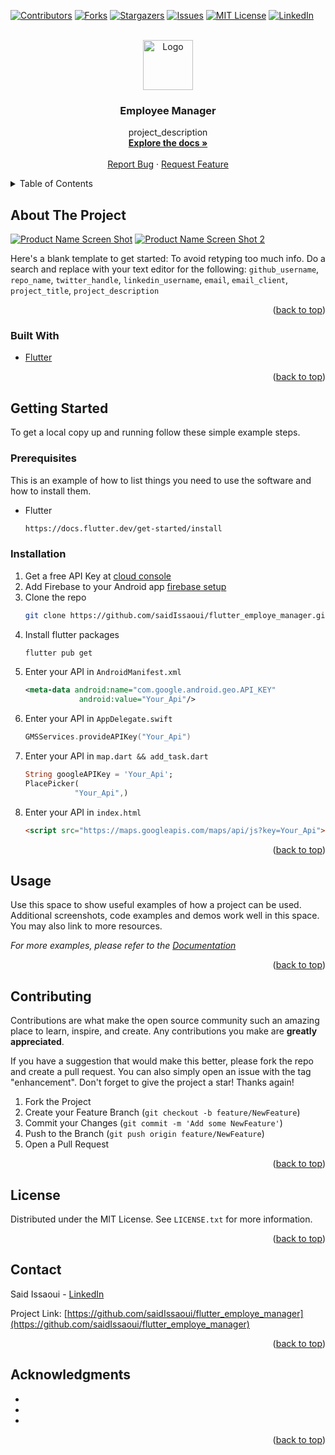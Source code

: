 <div id="top"></div>

[![Contributors][contributors-shield]][contributors-url]
[![Forks][forks-shield]][forks-url]
[![Stargazers][stars-shield]][stars-url]
[![Issues][issues-shield]][issues-url]
[![MIT License][license-shield]][license-url]
[![LinkedIn][linkedin-shield]][linkedin-url]



<!-- PROJECT LOGO -->
<br />
<div align="center">
  <a href="https://github.com/saidIssaoui/flutter_employe_manager">
    <img src="images/logo.png" alt="Logo" width="80" height="80">
  </a>

<h3 align="center">Employee Manager</h3>

  <p align="center">
    project_description
    <br />
    <a href="https://github.com/saidIssaoui/flutter_employe_manager"><strong>Explore the docs »</strong></a>
    <br />
    <br />
    <a href="https://github.com/saidIssaoui/flutter_employe_manager/issues">Report Bug</a>
    ·
    <a href="https://github.com/saidIssaoui/flutter_employe_manager/issues">Request Feature</a>
  </p>
</div>



<!-- TABLE OF CONTENTS -->
<details>
  <summary>Table of Contents</summary>
  <ol>
    <li>
      <a href="#about-the-project">About The Project</a>
      <ul>
        <li><a href="#built-with">Built With</a></li>
      </ul>
    </li>
    <li>
      <a href="#getting-started">Getting Started</a>
      <ul>
        <li><a href="#prerequisites">Prerequisites</a></li>
        <li><a href="#installation">Installation</a></li>
      </ul>
    </li>
    <li><a href="#usage">Usage</a></li>
    <li><a href="#contributing">Contributing</a></li>
    <li><a href="#license">License</a></li>
    <li><a href="#contact">Contact</a></li>
    <li><a href="#acknowledgments">Acknowledgments</a></li>
  </ol>
</details>



<!-- ABOUT THE PROJECT -->
## About The Project

[![Product Name Screen Shot][product-screenshot]]()
[![Product Name Screen Shot 2][product-screenshot-2]]()

Here's a blank template to get started: To avoid retyping too much info. Do a search and replace with your text editor for the following: `github_username`, `repo_name`, `twitter_handle`, `linkedin_username`, `email`, `email_client`, `project_title`, `project_description`

<p align="right">(<a href="#top">back to top</a>)</p>



### Built With

* [Flutter](https://flutter.dev/)

<p align="right">(<a href="#top">back to top</a>)</p>



<!-- GETTING STARTED -->
## Getting Started


To get a local copy up and running follow these simple example steps.

### Prerequisites

This is an example of how to list things you need to use the software and how to install them.
* Flutter
  ```sh
  https://docs.flutter.dev/get-started/install
  ```
### Installation

1. Get a free API Key at [cloud console](https://console.cloud.google.com/apis/credentials)
2. Add Firebase to your Android app [firebase setup](https://firebase.google.com/docs/android/setup)
3. Clone the repo
   ```sh
   git clone https://github.com/saidIssaoui/flutter_employe_manager.git
   ```
4. Install flutter packages
   ```sh
   flutter pub get
   ```
5. Enter your API in `AndroidManifest.xml`
   ```xml
   <meta-data android:name="com.google.android.geo.API_KEY"
               android:value="Your_Api"/>
   ```
6. Enter your API in `AppDelegate.swift`
   ```swift
   GMSServices.provideAPIKey("Your_Api")
   ```  
7. Enter your API in `map.dart && add_task.dart`
   ```dart
   String googleAPIKey = 'Your_Api';
   PlacePicker(
              "Your_Api",)
   ```     
8. Enter your API in `index.html`
   ```html
   <script src="https://maps.googleapis.com/maps/api/js?key=Your_Api"></script>
   ```
<p align="right">(<a href="#top">back to top</a>)</p>



<!-- USAGE EXAMPLES -->
## Usage

Use this space to show useful examples of how a project can be used. Additional screenshots, code examples and demos work well in this space. You may also link to more resources.

_For more examples, please refer to the [Documentation](https://example.com)_

<p align="right">(<a href="#top">back to top</a>)</p>



<!-- CONTRIBUTING -->
## Contributing

Contributions are what make the open source community such an amazing place to learn, inspire, and create. Any contributions you make are **greatly appreciated**.

If you have a suggestion that would make this better, please fork the repo and create a pull request. You can also simply open an issue with the tag "enhancement".
Don't forget to give the project a star! Thanks again!

1. Fork the Project
2. Create your Feature Branch (`git checkout -b feature/NewFeature`)
3. Commit your Changes (`git commit -m 'Add some NewFeature'`)
4. Push to the Branch (`git push origin feature/NewFeature`)
5. Open a Pull Request

<p align="right">(<a href="#top">back to top</a>)</p>



<!-- LICENSE -->
## License

Distributed under the MIT License. See `LICENSE.txt` for more information.

<p align="right">(<a href="#top">back to top</a>)</p>



<!-- CONTACT -->
## Contact

Said Issaoui - [LinkedIn](https://www.linkedin.com/in/said-issaoui-55095315b/)

Project Link: [https://github.com/saidIssaoui/flutter_employe_manager](https://github.com/saidIssaoui/flutter_employe_manager)

<p align="right">(<a href="#top">back to top</a>)</p>



<!-- ACKNOWLEDGMENTS -->
## Acknowledgments

* []()
* []()
* []()

<p align="right">(<a href="#top">back to top</a>)</p>



<!-- MARKDOWN LINKS & IMAGES -->
[contributors-shield]: https://img.shields.io/github/contributors/saidIssaoui/flutter_employe_manager.svg?style=for-the-badge
[contributors-url]: https://github.com/saidIssaoui/flutter_employe_manager/graphs/contributors
[forks-shield]: https://img.shields.io/github/forks/saidIssaoui/flutter_employe_manager.svg?style=for-the-badge
[forks-url]: https://github.com/saidIssaoui/flutter_employe_manager/network/members
[stars-shield]: https://img.shields.io/github/stars/saidIssaoui/flutter_employe_manager.svg?style=for-the-badge
[stars-url]: https://github.com/saidIssaoui/flutter_employe_manager/stargazers
[issues-shield]: https://img.shields.io/github/issues/saidIssaoui/flutter_employe_manager.svg?style=for-the-badge
[issues-url]: https://github.com/saidIssaoui/flutter_employe_manager/issues
[license-shield]: https://img.shields.io/github/license/saidIssaoui/flutter_employe_manager.svg?style=for-the-badge
[license-url]: https://github.com/saidIssaoui/flutter_employe_manager/blob/main/LICENSE.md
[linkedin-shield]: https://img.shields.io/badge/-LinkedIn-black.svg?style=for-the-badge&logo=linkedin&colorB=555
[linkedin-url]: https://www.linkedin.com/in/said-issaoui-55095315b/
[product-screenshot]: images/add_task.gif
[product-screenshot-2]: images/manage_employee.gif
